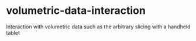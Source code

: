 # volumetric-data-interaction
Interaction with volumetric data such as the arbitrary slicing with a handheld tablet
